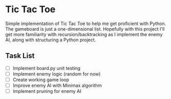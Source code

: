 # Tic Tac Toe

Simple implementation of Tic Tac Toe to help me get proficient with Python. The gameboard is just a one-dimensional list. Hopefully with this project I'll get more familiarity with recursion/backtracking as I implement the enemy AI, along with structuring a Python project. 

## Task List
- [ ] Implement board.py unit testing  
- [ ] Implement enemy logic (random for now) 
- [ ] Create working game loop  
- [ ] Improve enemy AI with Minimax algorithm 
- [ ] Implement pruning for enemy AI 